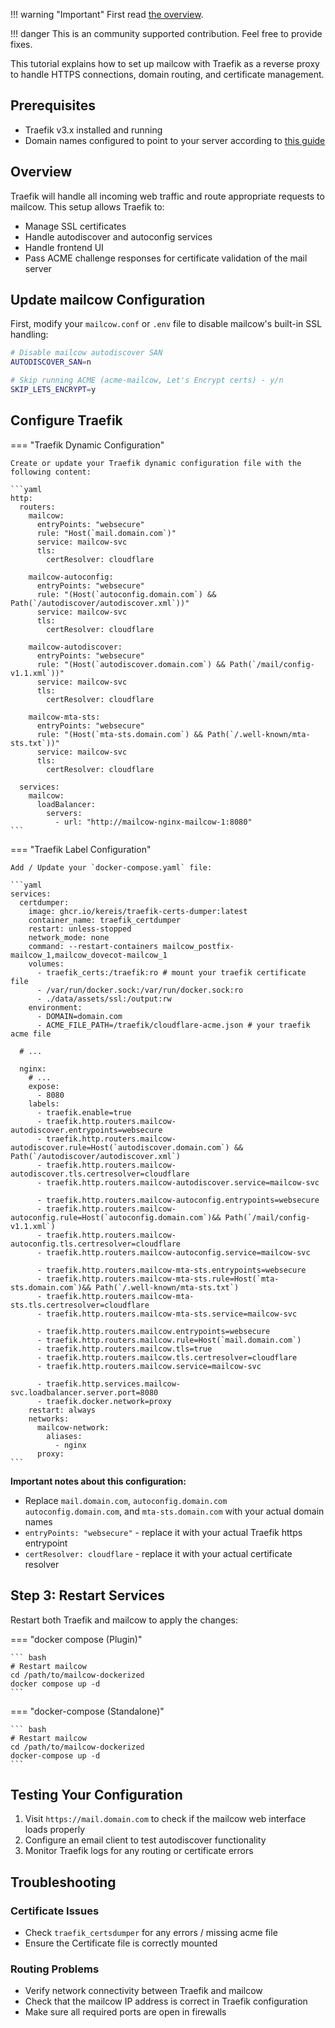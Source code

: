 !!! warning "Important"
    First read [the overview](r_p.md).

!!! danger
    This is an community supported contribution. Feel free to provide fixes.

This tutorial explains how to set up mailcow with Traefik as a reverse proxy to handle HTTPS connections, domain routing, and certificate management.

## Prerequisites

- Traefik v3.x installed and running
- Domain names configured to point to your server according to [this guide](../../getstarted/prerequisite-dns.md)

## Overview

Traefik will handle all incoming web traffic and route appropriate requests to mailcow. This setup allows Traefik to:

- Manage SSL certificates
- Handle autodiscover and autoconfig services
- Handle frontend UI
- Pass ACME challenge responses for certificate validation of the mail server

## Update mailcow Configuration

First, modify your `mailcow.conf` or `.env` file to disable mailcow's built-in SSL handling:

```bash
# Disable mailcow autodiscover SAN
AUTODISCOVER_SAN=n

# Skip running ACME (acme-mailcow, Let's Encrypt certs) - y/n
SKIP_LETS_ENCRYPT=y
```

## Configure Traefik

=== "Traefik Dynamic Configuration"

    Create or update your Traefik dynamic configuration file with the following content:

    ```yaml
    http:
      routers:
        mailcow:
          entryPoints: "websecure"
          rule: "Host(`mail.domain.com`)"
          service: mailcow-svc
          tls:
            certResolver: cloudflare

        mailcow-autoconfig:
          entryPoints: "websecure"
          rule: "(Host(`autoconfig.domain.com`) && Path(`/autodiscover/autodiscover.xml`))"
          service: mailcow-svc
          tls:
            certResolver: cloudflare

        mailcow-autodiscover:
          entryPoints: "websecure"
          rule: "(Host(`autodiscover.domain.com`) && Path(`/mail/config-v1.1.xml`))"
          service: mailcow-svc
          tls:
            certResolver: cloudflare

        mailcow-mta-sts:
          entryPoints: "websecure"
          rule: "(Host(`mta-sts.domain.com`) && Path(`/.well-known/mta-sts.txt`))"
          service: mailcow-svc
          tls:
            certResolver: cloudflare

      services:
        mailcow:
          loadBalancer:
            servers:
              - url: "http://mailcow-nginx-mailcow-1:8080"
    ```

=== "Traefik Label Configuration"

    Add / Update your `docker-compose.yaml` file:

    ```yaml
    services:
      certdumper:
        image: ghcr.io/kereis/traefik-certs-dumper:latest
        container_name: traefik_certdumper
        restart: unless-stopped
        network_mode: none
        command: --restart-containers mailcow_postfix-mailcow_1,mailcow_dovecot-mailcow_1
        volumes:
          - traefik_certs:/traefik:ro # mount your traefik certificate file
          - /var/run/docker.sock:/var/run/docker.sock:ro
          - ./data/assets/ssl:/output:rw
        environment:
          - DOMAIN=domain.com
          - ACME_FILE_PATH=/traefik/cloudflare-acme.json # your traefik acme file

      # ...

      nginx:
        # ...
        expose:
          - 8080
        labels:
          - traefik.enable=true
          - traefik.http.routers.mailcow-autodiscover.entrypoints=websecure
          - traefik.http.routers.mailcow-autodiscover.rule=Host(`autodiscover.domain.com`) && Path(`/autodiscover/autodiscover.xml`)
          - traefik.http.routers.mailcow-autodiscover.tls.certresolver=cloudflare
          - traefik.http.routers.mailcow-autodiscover.service=mailcow-svc

          - traefik.http.routers.mailcow-autoconfig.entrypoints=websecure
          - traefik.http.routers.mailcow-autoconfig.rule=Host(`autoconfig.domain.com`)&& Path(`/mail/config-v1.1.xml`)
          - traefik.http.routers.mailcow-autoconfig.tls.certresolver=cloudflare
          - traefik.http.routers.mailcow-autoconfig.service=mailcow-svc

          - traefik.http.routers.mailcow-mta-sts.entrypoints=websecure
          - traefik.http.routers.mailcow-mta-sts.rule=Host(`mta-sts.domain.com`)&& Path(`/.well-known/mta-sts.txt`)
          - traefik.http.routers.mailcow-mta-sts.tls.certresolver=cloudflare
          - traefik.http.routers.mailcow-mta-sts.service=mailcow-svc

          - traefik.http.routers.mailcow.entrypoints=websecure
          - traefik.http.routers.mailcow.rule=Host(`mail.domain.com`)
          - traefik.http.routers.mailcow.tls=true
          - traefik.http.routers.mailcow.tls.certresolver=cloudflare
          - traefik.http.routers.mailcow.service=mailcow-svc

          - traefik.http.services.mailcow-svc.loadbalancer.server.port=8080
          - traefik.docker.network=proxy
        restart: always
        networks:
          mailcow-network:
            aliases:
              - nginx
          proxy:
    ```

**Important notes about this configuration:**

- Replace `mail.domain.com`, `autoconfig.domain.com` `autoconfig.domain.com`, and `mta-sts.domain.com` with your actual domain names
- `entryPoints: "websecure"` - replace it with your actual Traefik https entrypoint
- `certResolver: cloudflare` - replace it with your actual certificate resolver

## Step 3: Restart Services

Restart both Traefik and mailcow to apply the changes:

=== "docker compose (Plugin)"

    ``` bash
    # Restart mailcow
    cd /path/to/mailcow-dockerized
    docker compose up -d
    ```

=== "docker-compose (Standalone)"

    ``` bash
    # Restart mailcow
    cd /path/to/mailcow-dockerized
    docker-compose up -d
    ```

## Testing Your Configuration

1. Visit `https://mail.domain.com` to check if the mailcow web interface loads properly
2. Configure an email client to test autodiscover functionality
3. Monitor Traefik logs for any routing or certificate errors

## Troubleshooting

### Certificate Issues

- Check `traefik_certsdumper` for any errors / missing acme file
- Ensure the Certificate file is correctly mounted

### Routing Problems

- Verify network connectivity between Traefik and mailcow
- Check that the mailcow IP address is correct in Traefik configuration
- Make sure all required ports are open in firewalls
